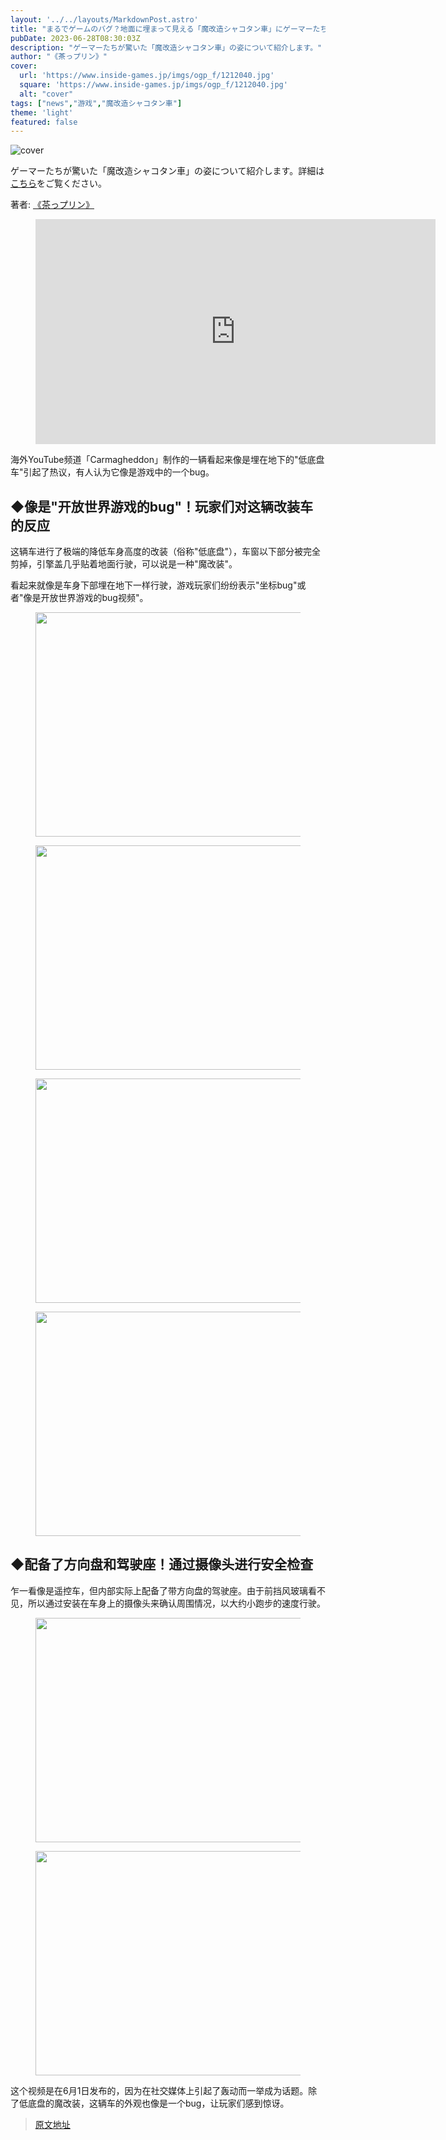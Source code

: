 ```yaml
---
layout: '../../layouts/MarkdownPost.astro'
title: "まるでゲームのバグ？地面に埋まって見える「魔改造シャコタン車」にゲーマーたちが反応"
pubDate: 2023-06-28T08:30:03Z
description: "ゲーマーたちが驚いた「魔改造シャコタン車」の姿について紹介します。"
author: "《茶っプリン》"
cover:
  url: 'https://www.inside-games.jp/imgs/ogp_f/1212040.jpg'
  square: 'https://www.inside-games.jp/imgs/ogp_f/1212040.jpg'
  alt: "cover"
tags: ["news","游戏","魔改造シャコタン車"]
theme: 'light'
featured: false
---
```


![cover](https://www.inside-games.jp/imgs/ogp_f/1212040.jpg)

ゲーマーたちが驚いた「魔改造シャコタン車」の姿について紹介します。詳細は[こちら](https://www.inside-games.jp/article/2023/06/28/146871.html)をご覧ください。

著者: [《茶っプリン》](/author/10181/recent/%E8%8C%B6%E3%81%A3%E3%83%97%E3%83%AA%E3%83%B3)

<figure class="ctms-editor-youtube"><iframe src="https://www.youtube.com/embed/UyWr_Um61rk?rel=0" width="640" height="360" max-width="100%" frameborder="0" allow="accelerometer; autoplay; encrypted-media; gyroscope; picture-in-picture" allowfullscreen=""></iframe></figure>

海外YouTube频道「Carmagheddon」制作的一辆看起来像是埋在地下的"低底盘车"引起了热议，有人认为它像是游戏中的一个bug。

## ◆像是"开放世界游戏的bug"！玩家们对这辆改装车的反应

这辆车进行了极端的降低车身高度的改装（俗称"低底盘"），车窗以下部分被完全剪掉，引擎盖几乎贴着地面行驶，可以说是一种"魔改装"。

看起来就像是车身下部埋在地下一样行驶，游戏玩家们纷纷表示"坐标bug"或者"像是开放世界游戏的bug视频"。

<figure class="ctms-editor-image"><img src="https://www.inside-games.jp/imgs/zoom/1212035.jpg" class="inline-article-image" width="640" height="359"></figure>
<figure class="ctms-editor-image"><img src="https://www.inside-games.jp/imgs/zoom/1212034.jpg" class="inline-article-image" width="640" height="359"></figure>
<figure class="ctms-editor-image"><img src="https://www.inside-games.jp/imgs/zoom/1212036.jpg" class="inline-article-image" width="640" height="359"></figure>
<figure class="ctms-editor-image"><img src="https://www.inside-games.jp/imgs/zoom/1212031.jpg" class="inline-article-image" width="640" height="359"></figure>

## ◆配备了方向盘和驾驶座！通过摄像头进行安全检查

乍一看像是遥控车，但内部实际上配备了带方向盘的驾驶座。由于前挡风玻璃看不见，所以通过安装在车身上的摄像头来确认周围情况，以大约小跑步的速度行驶。

<figure class="ctms-editor-image"><img src="https://www.inside-games.jp/imgs/zoom/1212037.jpg" class="inline-article-image" width="640" height="359"></figure>
<figure class="ctms-editor-image"><img src="https://www.inside-games.jp/imgs/zoom/1212039.jpg" class="inline-article-image" width="640" height="359"></figure>

这个视频是在6月1日发布的，因为在社交媒体上引起了轰动而一举成为话题。除了低底盘的魔改装，这辆车的外观也像是一个bug，让玩家们感到惊讶。

>[原文地址](https://www.inside-games.jp/article/2023/06/28/146871.html)  